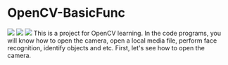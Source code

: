 # OpenCV-BasicFunc
![](https://img.shields.io/badge/Python-v3.7.6-2EA44F.svg)  ![](https://img.shields.io/badge/OpenCV_for_Python-v4.4.0-297DDC.svg)  ![](https://img.shields.io/badge/PyTorch-v10.2-EE4C2C.svg)
This is a project for OpenCV learning. In the code programs, you will know how to open the camera, open a local media file, perform face recognition, identify objects and etc.
First, let's see how to open the camera.
